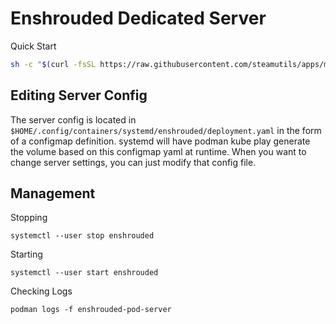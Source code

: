 # Enshrouded Dedicated Server

Quick Start
```bash
sh -c "$(curl -fsSL https://raw.githubusercontent.com/steamutils/apps/main/enshrouded/setup.sh)"
```

## Editing Server Config

The server config is located in `$HOME/.config/containers/systemd/enshrouded/deployment.yaml` in the form of a configmap definition. systemd will have podman kube play generate the volume based on this configmap yaml at runtime. When you want to change server settings, you can just modify that config file.

## Management

Stopping 

```
systemctl --user stop enshrouded
```

Starting
```
systemctl --user start enshrouded
```


Checking Logs
```
podman logs -f enshrouded-pod-server
```

